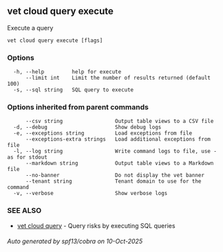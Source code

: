 ## vet cloud query execute

Execute a query

```
vet cloud query execute [flags]
```

### Options

```
  -h, --help         help for execute
      --limit int    Limit the number of results returned (default 100)
  -s, --sql string   SQL query to execute
```

### Options inherited from parent commands

```
      --csv string                 Output table views to a CSV file
  -d, --debug                      Show debug logs
  -e, --exceptions string          Load exceptions from file
      --exceptions-extra strings   Load additional exceptions from file
  -l, --log string                 Write command logs to file, use - as for stdout
      --markdown string            Output table views to a Markdown file
      --no-banner                  Do not display the vet banner
      --tenant string              Tenant domain to use for the command
  -v, --verbose                    Show verbose logs
```

### SEE ALSO

* [vet cloud query](vet_cloud_query.md)	 - Query risks by executing SQL queries

###### Auto generated by spf13/cobra on 10-Oct-2025
